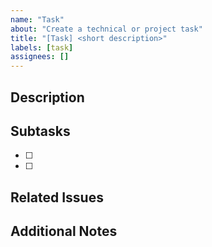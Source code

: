 ```yaml
---
name: "Task"
about: "Create a technical or project task"
title: "[Task] <short description>"
labels: [task]
assignees: []
---
```


## Description

## Subtasks
- [ ] 
- [ ] 

## Related Issues

## Additional Notes
